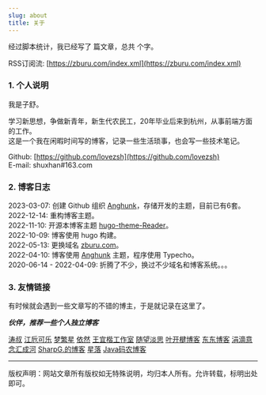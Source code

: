 ```yaml
---
slug: about
title: 关于
---
```


经过脚本统计，我已经写了 <span id="totalNum"></span> 篇文章，总共 <span id="totalWords"></span> 个字。

RSS订阅流: [https://zburu.com/index.xml](https://zburu.com/index.xml)

### 1. 个人说明

我是子舒。

学习新思想，争做新青年，新生代农民工，20年毕业后来到杭州，从事前端方面的工作。  
这是一个我在闲暇时间写的博客，记录一些生活琐事，也会写一些技术笔记。


Github: [https://github.com/lovezsh](https://github.com/lovezsh)  
E-mail: shuxhan#163.com  


### 2. 博客日志

2023-03-07: 创建 Github 组织 [Anghunk](https://github.com/Anghunk)，存储开发的主题，目前已有6套。  
2022-12-14: 重构博客主题。  
2022-11-10: 开源本博客主题 [hugo-theme-Reader](https://github.com/lovezsh/hugo-theme-Reader)。  
2022-10-09: 博客使用 hugo 构建。  
2022-05-13: 更换域名 [zburu.com](https://zburu.com)。  
2022-04-10: 博客使用 [Anghunk](https://github.com/lovezsh/Anghunk) 主题，程序使用 Typecho。  
2020-06-14 - 2022-04-09: 折腾了不少，换过不少域名和博客系统。。。  

### 3. 友情链接

有时候就会遇到一些文章写的不错的博主，于是就记录在这里了。

***伙伴，推荐一些个人独立博客***

[涛叔](https://taoshu.in)
[江卮可乐](https://blog.ijann.com)
[梦繁星](https://blog.emoao.com)
[依然](https://wind.ink)
[王宜楷工作室](http://www.wangyikai.com)
[随望淡思](https://www.lushaojun.com)
[叶开楗博客](https://xn--qpru0x.cn)
[东东博客](http://blog.shutwin.com)
[涓滴意念汇成河](http://www.zahui.top)
[SharpG.的博客](https://www.sharpgan.com)
[星落](https://urosi.cn)
[Java码农博客](https://ichochy.com)

---

版权声明：网站文章所有版权如无特殊说明，均归本人所有。允许转载，标明出处即可。